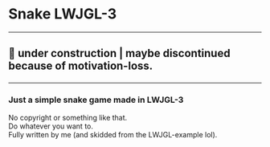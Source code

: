 <h1 align="left">Snake LWJGL-3</h1>
<hr>
<h2>🚧 under construction | maybe discontinued because of motivation-loss.
<hr>
<h3>Just a simple snake game made in LWJGL-3</h3>
<p>No copyright or something like that.<br>Do whatever you want to.<br>Fully written by me (and skidded from the LWJGL-example lol).</p>
